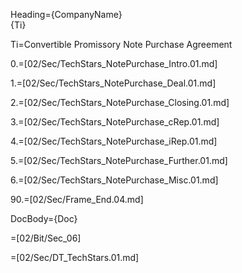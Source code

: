 Heading={CompanyName}<br>{Ti}

Ti=Convertible Promissory Note Purchase Agreement

0.=[02/Sec/TechStars_NotePurchase_Intro.01.md]

1.=[02/Sec/TechStars_NotePurchase_Deal.01.md]

2.=[02/Sec/TechStars_NotePurchase_Closing.01.md]

3.=[02/Sec/TechStars_NotePurchase_cRep.01.md]

4.=[02/Sec/TechStars_NotePurchase_iRep.01.md]

5.=[02/Sec/TechStars_NotePurchase_Further.01.md]

6.=[02/Sec/TechStars_NotePurchase_Misc.01.md]

90.=[02/Sec/Frame_End.04.md]

DocBody={Doc}

=[02/Bit/Sec_06]

=[02/Sec/DT_TechStars.01.md]